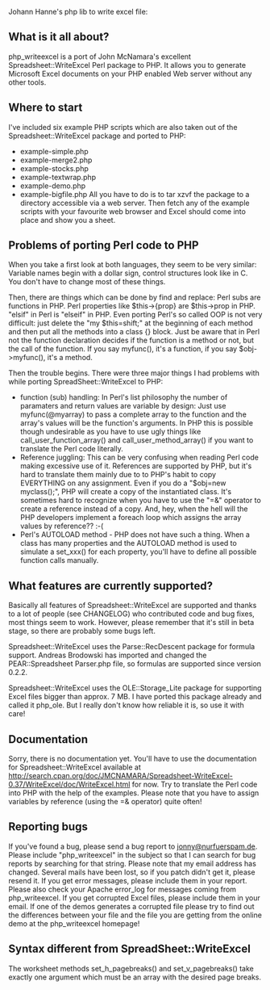 Johann Hanne's php lib to write excel file:

What is it all about?
---------------------
php_writeexcel is a port of John McNamara's excellent Spreadsheet::WriteExcel
Perl package to PHP. It allows you to generate Microsoft Excel documents on
your PHP enabled Web server without any other tools.



Where to start
--------------
I've included six example PHP scripts which are also taken out of the
Spreadsheet::WriteExcel package and ported to PHP:
- example-simple.php
- example-merge2.php
- example-stocks.php
- example-textwrap.php
- example-demo.php
- example-bigfile.php
All you have to do is to tar xzvf the package to a directory accessible
via a web server. Then fetch any of the example scripts with your
favourite web browser and Excel should come into place and show you
a sheet.



Problems of porting Perl code to PHP
------------------------------------
When you take a first look at both languages, they seem to be very
similar: Variable names begin with a dollar sign, control structures
look like in C. You don't have to change most of these things.

Then, there are things which can be done by find and replace: Perl subs
are functions in PHP. Perl properties like $this->{prop} are $this->prop
in PHP. "elsif" in Perl is "elseif" in PHP. Even porting Perl's so called
OOP is not very difficult: just delete the "my $this=shift;" at the
beginning of each method and then put all the methods into a class {} block.
Just be aware that in Perl not the function declaration decides if the
function is a method or not, but the call of the function. If you say
myfunc(), it's a function, if you say $obj->myfunc(), it's a method.

Then the trouble begins. There were three major things I had problems
with while porting SpreadSheet::WriteExcel to PHP:
- function (sub) handling:
  In Perl's list philosophy the number of paramaters and return values
  are variable by design: Just use myfunc(@myarray) to pass a complete
  array to the function and the array's values will be the function's
  arguments.
  In PHP this is possible though undesirable as you have to use ugly
  things like call_user_function_array() and call_user_method_array()
  if you want to translate the Perl code literally.
- Reference juggling:
  This can be very confusing when reading Perl code making
  excessive use of it. References are supported by PHP, but it's
  hard to translate them mainly due to to PHP's habit to copy
  EVERYTHING on any assignment. Even if you do a "$obj=new myclass();",
  PHP will create a copy of the instantiated class. It's sometimes
  hard to recognize when you have to use the "=&" operator to create
  a reference instead of a copy. And, hey, when the hell will the
  PHP developers implement a foreach loop which assigns the array
  values by reference?? :-(
- Perl's AUTOLOAD method - PHP does not have such a thing. When
  a class has many properties and the AUTOLOAD method is used
  to simulate a set_xxx() for each property, you'll have to define all
  possible function calls manually.



What features are currently supported?
--------------------------------------
Basically all features of Spreadsheet::WriteExcel are supported and
thanks to a lot of people (see CHANGELOG) who contributed code and bug
fixes, most things seem to work. However, please remember that it's still
in beta stage, so there are probably some bugs left.

Spreadsheet::WriteExcel uses the Parse::RecDescent package for formula
support. Andreas Brodowski has imported and changed the PEAR::Spreadsheet
Parser.php file, so formulas are supported since version 0.2.2.

Spreadsheet::WriteExcel uses the OLE::Storage_Lite package for
supporting Excel files bigger than approx. 7 MB. I have ported this
package already and called it php_ole. But I really don't know how
reliable it is, so use it with care!



Documentation
-------------
Sorry, there is no documentation yet. You'll have to use the documentation
for Spreadsheet::WriteExcel available at
http://search.cpan.org/doc/JMCNAMARA/Spreadsheet-WriteExcel-0.37/WriteExcel/doc/WriteExcel.html
for now. Try to translate the Perl code into PHP with the help of the
examples. Please note that you have to assign variables by reference
(using the =& operator) quite often!



Reporting bugs
--------------
If you've found a bug, please send a bug report to jonny@nurfuerspam.de.
Please include "php_writeexcel" in the subject so that I can search for bug
reports by searching for that string.
Please note that my email address has changed. Several mails have been lost,
so if you patch didn't get it, please resend it.
If you get error messages, please include them in your report. Please also
check your Apache error_log for messages coming from php_writeexcel.
If you get corrupted Excel files, please include them in your email. If
one of the demos generates a corrupted file please try to find out the
differences between your file and the file you are getting from the
online demo at the php_writeexcel homepage!




Syntax different from SpreadSheet::WriteExcel
---------------------------------------------
The worksheet methods set_h_pagebreaks() and set_v_pagebreaks() take
exactly one argument which must be an array with the desired page breaks.
